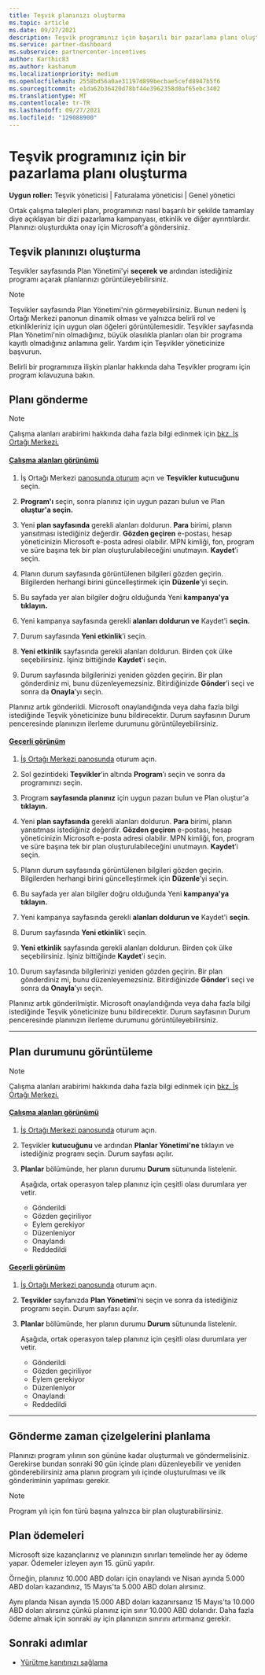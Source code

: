 ```yaml
---
title: Teşvik planınızı oluşturma
ms.topic: article
ms.date: 09/27/2021
description: Teşvik programınız için başarılı bir pazarlama planı oluşturmak için gerekli bilgileri toplayın ve oluşturun.
ms.service: partner-dashboard
ms.subservice: partnercenter-incentives
author: Karthic83
ms.author: kashanum
ms.localizationpriority: medium
ms.openlocfilehash: 2558bd56a0ae31197d899becbae5cefd8947b5f6
ms.sourcegitcommit: e1da62b36420d78bf44e3962358d0af65ebc3402
ms.translationtype: MT
ms.contentlocale: tr-TR
ms.lasthandoff: 09/27/2021
ms.locfileid: "129088900"
---
```

# <a name="generate-a-marketing-plan-for-your-incentives-program"></a>Teşvik programınız için bir pazarlama planı oluşturma

**Uygun roller:** Teşvik yöneticisi | Faturalama yöneticisi | Genel yönetici

Ortak çalışma talepleri planı, programınızı nasıl başarılı bir şekilde tamamlay diye açıklayan bir dizi pazarlama kampanyası, etkinlik ve diğer ayrıntılardır. Planınızı oluşturdukta onay için Microsoft'a göndersiniz.

## <a name="create-your-incentives-plan"></a>Teşvik planınızı oluşturma

Teşvikler sayfasında Plan Yönetimi'yi **seçerek** **ve** ardından istediğiniz programı açarak planlarınızı görüntüleyebilirsiniz.

> [!NOTE]
> Teşvikler sayfasında Plan Yönetimi'nin görmeyebilirsiniz. Bunun nedeni İş Ortağı Merkezi panonun dinamik olması ve yalnızca belirli rol ve etkinlikleriniz için uygun olan öğeleri görüntülemesidir. Teşvikler sayfasında Plan Yönetimi'nin olmadığınız, büyük olasılıkla planları olan bir programa kayıtlı olmadığınız anlamına gelir. Yardım için Teşvikler yöneticinize başvurun.

Belirli bir programınıza ilişkin planlar hakkında daha Teşvikler programı için program kılavuzuna bakın.

## <a name="how-to-submit-a-plan"></a>Planı gönderme

> [!NOTE]
> Çalışma alanları arabirimi hakkında daha fazla bilgi edinmek için [bkz. İş Ortağı Merkezi.](get-around-partner-center.md#turn-workspaces-on-and-off)

#### <a name="workspaces-view"></a>[Çalışma alanları görünümü](#tab/workspaces-view)

1. İş Ortağı Merkezi [panosunda oturum](https://partner.microsoft.com/dashboard/) açın ve **Teşvikler kutucuğunu** seçin.

2. **Program'ı** seçin, sonra planınız için uygun pazarı bulun ve Plan **oluştur'a seçin.**

3. Yeni **plan sayfasında** gerekli alanları doldurun. **Para** birimi, planın yansıtması istediğiniz değerdir. **Gözden geçiren** e-postası, hesap yöneticinizin Microsoft e-posta adresi olabilir. MPN kimliği, fon, program ve süre başına tek bir plan oluşturulabileceğini unutmayın. **Kaydet**’i seçin.

4. Planın durum sayfasında görüntülenen bilgileri gözden geçirin. Bilgilerden herhangi birini güncelleştirmek için **Düzenle**’yi seçin.

5. Bu sayfada yer alan bilgiler doğru olduğunda Yeni **kampanya'ya tıklayın.**

6. Yeni kampanya sayfasında gerekli **alanları doldurun ve** Kaydet'i **seçin.**

7. Durum sayfasında **Yeni etkinlik**’i seçin.

8. **Yeni etkinlik** sayfasında gerekli alanları doldurun. Birden çok ülke seçebilirsiniz. İşiniz bittiğinde **Kaydet**'i seçin.

9. Durum sayfasında bilgilerinizi yeniden gözden geçirin. Bir plan gönderdiniz mi, bunu düzenleyemezsiniz. Bitirdiğinizde **Gönder**’i seçi ve sonra da **Onayla**’yı seçin.

Planınız artık gönderildi. Microsoft onaylandığında veya daha fazla bilgi istediğinde Teşvik yöneticinize bunu bildirecektir. Durum sayfasının Durum penceresinde planınızın ilerleme durumunu görüntüleyebilirsiniz.

#### <a name="current-view"></a>[Geçerli görünüm](#tab/current-view)

1. [İş Ortağı Merkezi panosunda](https://partner.microsoft.com/dashboard/) oturum açın.

2. Sol gezintideki **Teşvikler**’in altında **Program**’ı seçin ve sonra da programınızı seçin.

3. Program **sayfasında planınız** için uygun pazarı bulun ve Plan oluştur'a **tıklayın.**

4. Yeni **plan sayfasında** gerekli alanları doldurun. **Para** birimi, planın yansıtması istediğiniz değerdir. **Gözden geçiren** e-postası, hesap yöneticinizin Microsoft e-posta adresi olabilir. MPN kimliği, fon, program ve süre başına tek bir plan oluşturulabileceğini unutmayın. **Kaydet**’i seçin.

5. Planın durum sayfasında görüntülenen bilgileri gözden geçirin. Bilgilerden herhangi birini güncelleştirmek için **Düzenle**’yi seçin.

6. Bu sayfada yer alan bilgiler doğru olduğunda Yeni **kampanya'ya tıklayın.**

7. Yeni kampanya sayfasında gerekli **alanları doldurun ve** Kaydet'i **seçin.**

8. Durum sayfasında **Yeni etkinlik**’i seçin.

9. **Yeni etkinlik** sayfasında gerekli alanları doldurun. Birden çok ülke seçebilirsiniz. İşiniz bittiğinde **Kaydet**'i seçin.

10. Durum sayfasında bilgilerinizi yeniden gözden geçirin. Bir plan gönderdiniz mi, bunu düzenleyemezsiniz. Bitirdiğinizde **Gönder**’i seçi ve sonra da **Onayla**’yı seçin.

Planınız artık gönderilmiştir. Microsoft onaylandığında veya daha fazla bilgi istediğinde Teşvik yöneticinize bunu bildirecektir. Durum sayfasının Durum penceresinde planınızın ilerleme durumunu görüntüleyebilirsiniz.

* * *

## <a name="view-the-status-of-your-plan"></a>Plan durumunu görüntüleme

> [!NOTE]
> Çalışma alanları arabirimi hakkında daha fazla bilgi edinmek için [bkz. İş Ortağı Merkezi.](get-around-partner-center.md#turn-workspaces-on-and-off)

#### <a name="workspaces-view"></a>[Çalışma alanları görünümü](#tab/workspaces-view)

1. [İş Ortağı Merkezi panosunda](https://partner.microsoft.com/dashboard/) oturum açın.

2. Teşvikler **kutucuğunu** ve ardından **Planlar Yönetimi'ne** tıklayın ve istediğiniz programı seçin. Durum sayfası açılır.

3. **Planlar** bölümünde, her planın durumu **Durum** sütununda listelenir.

   Aşağıda, ortak operasyon talep planınız için çeşitli olası durumlara yer vetir.

   - Gönderildi
   - Gözden geçiriliyor
   - Eylem gerekiyor
   - Düzenleniyor
   - Onaylandı
   - Reddedildi

#### <a name="current-view"></a>[Geçerli görünüm](#tab/current-view)

1. [İş Ortağı Merkezi panosunda](https://partner.microsoft.com/dashboard/) oturum açın.

2. **Teşvikler** sayfanızda **Plan Yönetimi**’ni seçin ve sonra da istediğiniz programı seçin. Durum sayfası açılır.

3. **Planlar** bölümünde, her planın durumu **Durum** sütununda listelenir.

   Aşağıda, ortak operasyon talep planınız için çeşitli olası durumlara yer vetir.

   - Gönderildi
   - Gözden geçiriliyor
   - Eylem gerekiyor
   - Düzenleniyor
   - Onaylandı
   - Reddedildi

* * *

## <a name="plan-submission-timelines"></a>Gönderme zaman çizelgelerini planlama

Planınızı program yılının son gününe kadar oluşturmalı ve göndermelisiniz. Gerekirse bundan sonraki 90 gün içinde planı düzenleyebilir ve yeniden gönderebilirsiniz ama planın program yılı içinde oluşturulması ve ilk gönderiminin yapılması gerekir.

> [!NOTE]
> Program yılı için fon türü başına yalnızca bir plan oluşturabilirsiniz.

## <a name="plan-payments"></a>Plan ödemeleri

Microsoft size kazançlarınız ve planınızın sınırları temelinde her ay ödeme yapar. Ödemeler izleyen ayın 15. günü yapılır.

Örneğin, planınız 10.000 ABD doları için onaylandı ve Nisan ayında 5.000 ABD doları kazandınız, 15 Mayıs'ta 5.000 ABD doları alırsınız.

Aynı planda Nisan ayında 15.000 ABD doları kazanırsanız 15 Mayıs'ta 10.000 ABD doları alırsınız çünkü planınız için sınır 10.000 ABD dolarıdır. Daha fazla ödeme almak için sonraki ay için planınızın sınırını artırmanız gerekir.

## <a name="next-steps"></a>Sonraki adımlar

- [Yürütme kanıtınızı sağlama](incentives-prepare-your-proof-of-execution.md)
